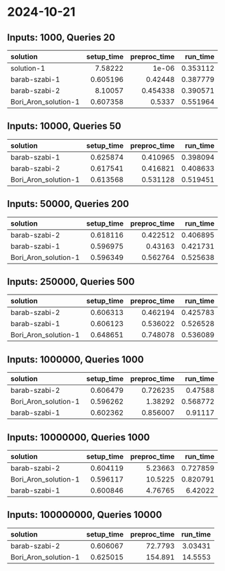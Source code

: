# 2024-10-21

## Inputs: 1000, Queries 20

| solution             |   setup_time |   preproc_time |   run_time |
|:---------------------|-------------:|---------------:|-----------:|
| solution-1           |     7.58222  |       1e-06    |   0.353112 |
| barab-szabi-1        |     0.605196 |       0.42448  |   0.387779 |
| barab-szabi-2        |     8.10057  |       0.454338 |   0.390571 |
| Bori_Aron_solution-1 |     0.607358 |       0.5337   |   0.551964 |

## Inputs: 10000, Queries 50

| solution             |   setup_time |   preproc_time |   run_time |
|:---------------------|-------------:|---------------:|-----------:|
| barab-szabi-1        |     0.625874 |       0.410965 |   0.398094 |
| barab-szabi-2        |     0.617541 |       0.416821 |   0.408633 |
| Bori_Aron_solution-1 |     0.613568 |       0.531128 |   0.519451 |

## Inputs: 50000, Queries 200

| solution             |   setup_time |   preproc_time |   run_time |
|:---------------------|-------------:|---------------:|-----------:|
| barab-szabi-2        |     0.618116 |       0.422512 |   0.406895 |
| barab-szabi-1        |     0.596975 |       0.43163  |   0.421731 |
| Bori_Aron_solution-1 |     0.596349 |       0.562764 |   0.525638 |

## Inputs: 250000, Queries 500

| solution             |   setup_time |   preproc_time |   run_time |
|:---------------------|-------------:|---------------:|-----------:|
| barab-szabi-2        |     0.606313 |       0.462194 |   0.425783 |
| barab-szabi-1        |     0.606123 |       0.536022 |   0.526528 |
| Bori_Aron_solution-1 |     0.648651 |       0.748078 |   0.536089 |

## Inputs: 1000000, Queries 1000

| solution             |   setup_time |   preproc_time |   run_time |
|:---------------------|-------------:|---------------:|-----------:|
| barab-szabi-2        |     0.606479 |       0.726235 |   0.47588  |
| Bori_Aron_solution-1 |     0.596262 |       1.38292  |   0.568772 |
| barab-szabi-1        |     0.602362 |       0.856007 |   0.91117  |

## Inputs: 10000000, Queries 1000

| solution             |   setup_time |   preproc_time |   run_time |
|:---------------------|-------------:|---------------:|-----------:|
| barab-szabi-2        |     0.604119 |        5.23663 |   0.727859 |
| Bori_Aron_solution-1 |     0.596117 |       10.5225  |   0.820791 |
| barab-szabi-1        |     0.600846 |        4.76765 |   6.42022  |

## Inputs: 100000000, Queries 10000

| solution             |   setup_time |   preproc_time |   run_time |
|:---------------------|-------------:|---------------:|-----------:|
| barab-szabi-2        |     0.606067 |        72.7793 |    3.03431 |
| Bori_Aron_solution-1 |     0.625015 |       154.891  |   14.5553  |